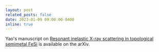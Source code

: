 ```yaml
---
layout: post
related_posts: false
date: 2023-01-09 09:00:00-0400
inline: true
---
```


Yao's manuscript on [Resonant inelastic X-ray scattering in topological semimetal FeSi](/publications/#shen2024resonant) is available on the arXiv.
